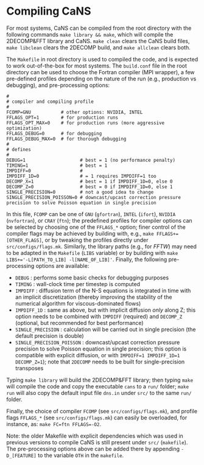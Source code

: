 # Compiling CaNS

For most systems, CaNS can be compiled from the root directory with the following commands `make library && make`, which will compile the 2DECOMP&FFT library and CaNS. `make clean` clears the CaNS build files, `make libclean` clears the 2DECOMP build, and `make allclean` clears both.

The `Makefile` in root directory is used to compiled the code, and is expected to work out-of-the-box for most systems. The `build.conf` file in the root directory can be used to choose the Fortran compiler (MPI wrapper), a few pre-defined profiles depending on the nature of the run (e.g., production vs debugging), and pre-processing options:

```
#
# compiler and compiling profile
#
FCOMP=GNU           # other options: NVIDIA, INTEL
FFLAGS_OPT=1        # for production runs
FFLAGS_OPT_MAX=0    # for production runs (more aggressive optimization)
FFLAGS_DEBUG=0      # for debugging
FFLAGS_DEBUG_MAX=0  # for thorough debugging
#
# defines
#
DEBUG=1                    # best = 1 (no performance penalty)
TIMING=1                   # best = 1
IMPDIFF=0                  #
IMPDIFF_1D=0               # = 1 requires IMPDIFF=1 too
DECOMP_X=1                 # best = 1 if IMPDIFF_1D=0, else 0
DECOMP_Z=0                 # best = 0 if IMPDIFF_1D=0, else 1
SINGLE_PRECISION=0         # not a good idea to change
SINGLE_PRECISION_POISSON=0 # downcast/upcast correction pressure precision to solve Poisson equation in single precision
```

In this file, `FCOMP` can be one of `GNU` (`gfortran`), `INTEL` (`ifort`), `NVIDIA` (`nvfortran`), or `CRAY` (`ftn`); the predefined profiles for compiler options can be selected by choosing one of the `FFLAGS_*` option; finer control of the compiler flags may be achieved by building with, e.g., `make FFLAGS+=[OTHER_FLAGS]`, or by tweaking the profiles directly under `src/configs/flags.mk`. Similarly, the library paths (e.g., for *FFTW*) may need to be adapted in the `Makefile` (`LIBS` variable) or by building with `make LIBS+='-L[PATH_TO_LIB] -l[NAME_OF_LIB]'`. Finally, the following pre-processing options are available:

 * `DEBUG`                    : performs some basic checks for debugging purposes
 * `TIMING`                   : wall-clock time per timestep is computed
 * `IMPDIFF`                  : diffusion term of the N-S equations is integrated in time with an implicit discretization (thereby improving the stability of the numerical algorithm for viscous-dominated flows)
 * `IMPDIFF_1D`               : same as above, but with implicit diffusion *only* along Z; this option needs to be combined with `IMPDIFF` (required) and `DECOMP_Z` (optional, but recommended for best performance)
 * `SINGLE_PRECISION`         : calculation will be carried out in single precision (the default precision is double)
 * `SINGLE_PRECISION_POISSON` : downcast/upcast correction pressure precision to solve Poisson equation in single precision; this option is compatible with explicit diffusion, or with `IMPDIFF=1 IMPDIFF_1D=1 DECOMP_Z=1`); note that `2DECOMP` needs to be built for single-precision transposes

Typing `make library` will build the 2DECOMP&FFT library; then typing `make` will compile the code and copy the executable `cans` to a `run/` folder; `make run` will also copy the default input file `dns.in` under `src/` to the same `run/` folder.

Finally, the choice of compiler `FCOMP` (see `src/configs/flags.mk`), and profile flags `FFLAGS_*` (see `src/configs/flags.mk`) can easily be overloaded, for instance, as: `make FC=ftn FFLAGS=-O2`.

Note: the older Makefile with explicit dependencies which was used in previous versions to compile CaNS is still present under `src/` (`makefile`). The pre-processing options above can be added there by appending `-D_[FEATURE]` to the variable `OTH` in the `makefile`.
